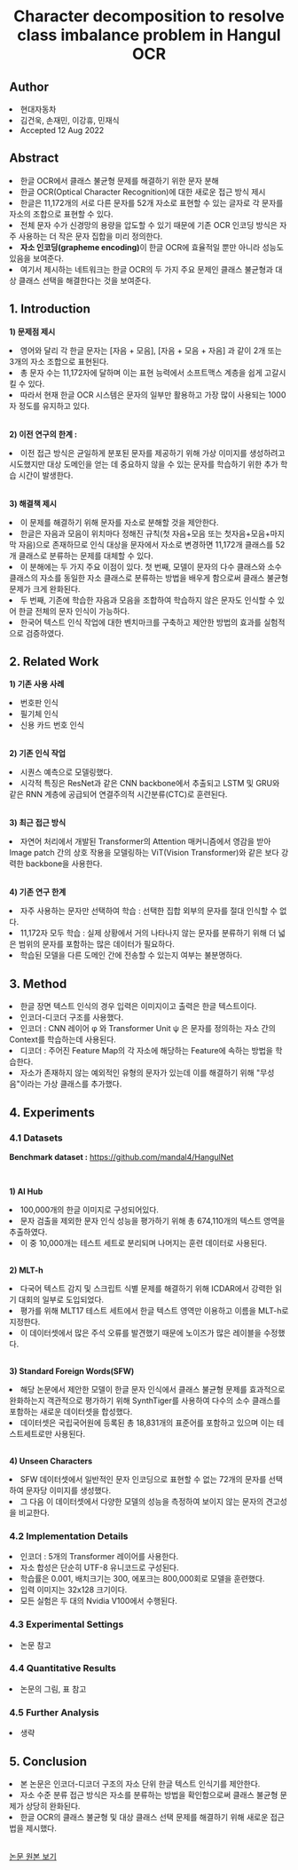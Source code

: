 <div align='center'>
<h1>Character decomposition to resolve class imbalance problem in Hangul OCR</h1>
</div>

<h2>Author</h2>
<li>현대자동차</li> 
<li>김건욱, 손재민, 이강휴, 민재식</li>
<li>Accepted 12 Aug 2022</li>


<h2>Abstract</h2>
<li>한글 OCR에서 클래스 불균형 문제를 해결하기 위한 문자 분해</li>
<li>한글 OCR(Optical Character Recognition)에 대한 새로운 접근 방식 제시</li>
<li>한글은 11,172개의 서로 다른 문자를 52개 자소로 표현할 수 있는 글자로 각 문자를 자소의 조합으로 표현할 수 있다.</li>
<li>전체 문자 수가 신경망의 용량을 압도할 수 있기 때문에 기존 OCR 인코딩 방식은 자주 사용하는 더 작은 문자 집합을 미리 정의한다.</li>
<li><b>자소 인코딩(grapheme encoding)</b>이 한글 OCR에 효율적일 뿐만 아니라 성능도 있음을 보여준다.</li>
<li>여기서 제시하는 네트워크는 한글 OCR의 두 가지 주요 문제인 클래스 불균형과 대상 클래스 선택을 해결한다는 것을 보여준다.</li>

<h2>1. Introduction</h2>

<b>1) 문제점 제시</b> 
<li>영어와 달리 각 한글 문자는 [자음 + 모음], [자음 + 모음 + 자음] 과 같이 2개 또는 3개의 자소 조합으로 표현된다. </li>
<li>총 문자 수는 11,172자에 달하며 이는 표현 능력에서 소프트맥스 계층을 쉽게 고갈시킬 수 있다. </li>
<li>따라서 현재 한글 OCR 시스템은 문자의 일부만 활용하고 가장 많이 사용되는 1000자 정도를 유지하고 있다.</li>

<br>

<b>2) 이전 연구의 한계 :</b> 
<li>이전 접근 방식은 균일하게 분포된 문자를 제공하기 위해 가상 이미지를 생성하려고 시도했지만 대상 도메인을 얻는 데 중요하지 않을 수 있는 문자를 학습하기 위한 추가 학습 시간이 발생한다.</li>

<br>

<b>3) 해결책 제시</b>
<li>이 문제를 해결하기 위해 문자를 자소로 분해할 것을 제안한다.</li>
<li>한글은 자음과 모음이 위치마다 정해진 규칙(첫 자음+모음 또는 첫자음+모음+마지막 자음)으로 존재하므로 인식 대상을 문자에서 자소로 변경하면 11,172개 클래스를 52개 클래스로 분류하는 문제를 대체할 수 있다.</li>
<li>이 분해에는 두 가지 주요 이점이 있다. 첫 번째, 모델이 문자의 다수 클래스와 소수 클래스의 자소를 동일한 자소 클래스로 분류하는 방법을 배우게 함으로써 클래스 불균형 문제가 크게 완화된다.</li>
<li>두 번째, 기존에 학습한 자음과 모음을 조합하여 학습하지 않은 문자도 인식할 수 있어 한글 전체의 문자 인식이 가능하다.</li>
<li>한국어 텍스트 인식 작업에 대한 벤치마크를 구축하고 제안한 방법의 효과를 실험적으로 검증하였다.</li>


<h2>2. Related Work</h2>

<b>1) 기존 사용 사례</b>
<li>번호판 인식</li> 
<li>필기체 인식</li>
<li>신용 카드 번호 인식</li>

<br>

<b>2) 기존 인식 작업</b> 
<li>시퀀스 예측으로 모델링했다.</li> 
<li>시각적 특징은 ResNet과 같은 CNN backbone에서 추출되고 LSTM 및 GRU와 같은 RNN 계층에 공급되어 연결주의적 시간분류(CTC)로 훈련된다.</li>

<br>

<b>3) 최근 접근 방식</b> 
<li>자연어 처리에서 개발된 Transformer의 Attention 매커니즘에서 영감을 받아 Image patch 간의 상호 작용을 모델링하는 ViT(Vision Transformer)와 같은 보다 강력한 backbone을 사용한다.</li>

<br>

<b>4) 기존 연구 한계</b>
<li>자주 사용하는 문자만 선택하여 학습 : 선택한 집합 외부의 문자를 절대 인식할 수 없다.</li>
<li>11,172자 모두 학습 : 실제 상황에서 거의 나타나지 않는 문자를 분류하기 위해 더 넓은 범위의 문자를 포함하는 많은 데이터가 필요하다.</li>
<li>학습된 모델을 다른 도메인 간에 전송할 수 있는지 여부는 불분명하다.</li>

<h2>3. Method</h2>
<li>한글 장면 텍스트 인식의 경우 입력은 이미지이고 출력은 한글 텍스트이다.</li>
<li>인코더-디코더 구조를 사용했다.</li>
<li>인코더 : CNN 레이어 φ 와 Transformer Unit ψ 은 문자를 정의하는 자소 간의 Context를 학습하는데 사용된다.</li>
<li>디코더 : 주어진 Feature Map의 각 자소에 해당하는 Feature에 속하는 방법을 학습한다.</li>
<li>자소가 존재하지 않는 예외적인 유형의 문자가 있는데 이를 해결하기 위해 "무성음"이라는 가상 클래스를 추가했다.</li>

<h2>4. Experiments</h2>
<h3>4.1 Datasets</h3>

<b>Benchmark dataset :</b> https://github.com/mandal4/HangulNet

<br>

<b>1) AI Hub</b>
<li>100,000개의 한글 이미지로 구성되어있다.</li>
<li>문자 검출을 제외한 문자 인식 성능을 평가하기 위해 총 674,110개의 텍스트 영역을 추출하였다.</li>
<li>이 중 10,000개는 테스트 세트로 분리되며 나머지는 훈련 데이터로 사용된다.</li>

<br>

<b>2) MLT-h</b>
<li>다국어 텍스트 감지 및 스크립트 식별 문제를 해결하기 위해 ICDAR에서 강력한 읽기 대회의 일부로 도입되었다.</li>
<li>평가를 위해 MLT17 테스트 세트에서 한글 텍스트 영역만 이용하고 이름을 MLT-h로 지정한다.</li>
<li>이 데이터셋에서 많은 주석 오류를 발견했기 때문에 노이즈가 많은 레이블을 수정했다.</li>

<br>

<b>3) Standard Foreign Words(SFW)</b>
<li>해당 논문에서 제안한 모델이 한글 문자 인식에서 클래스 불균형 문제를 효과적으로 완화하는지 객관적으로 평가하기 위해 SynthTiger를 사용하여 다수의 소수 클래스를 포함하는 새로운 데이터셋을 합성했다.</li>
<li>데이터셋은 국립국어원에 등록된 총 18,831개의 표준어를 포함하고 있으며 이는 테스트세트로만 사용된다.</li>

<br>

<b>4) Unseen Characters</b>
<li>SFW 데이터셋에서 일반적인 문자 인코딩으로 표현할 수 없는 72개의 문자를 선택하여 문자당 이미지를 생성했다.</li>
<li>그 다음 이 데이터셋에서 다양한 모델의 성능을 측정하여 보이지 않는 문자의 견고성을 비교한다.</li>

<h3>4.2 Implementation Details</h3>
<li>인코더 : 5개의 Transformer 레이어를 사용한다.</li>
<li>자소 합성은 단순히 UTF-8 유니코드로 구성된다.</li>
<li>학습률은 0.001, 배치크기는 300, 에포크는 800,000회로 모델을 훈련했다.</li>
<li>입력 이미지는 32x128 크기이다.</li>
<li>모든 실험은 두 대의 Nvidia V100에서 수행된다.</li>

<h3>4.3 Experimental Settings</h3>
<li>논문 참고</li>

<h3>4.4 Quantitative Results</h3>
<li>논문의 그림, 표 참고</li>

<h3>4.5 Further Analysis</h3>
<li>생략</li>

<h2>5. Conclusion</h3>
<li>본 논문은 인코더-디코더 구조의 자소 단위 한글 텍스트 인식기를 제안한다.</li>
<li>자소 수준 분류 접근 방식은 자소를 분류하는 방법을 확인함으로써 클래스 불균형 문제가 상당히 완화된다.</li>
<li>한글 OCR의 클래스 불균형 및 대상 클래스 선택 문제를 해결하기 위해 새로운 접근법을 제시했다.</li>

<br>

<a href='https://arxiv.org/abs/2208.06079'>논문 원본 보기</a>